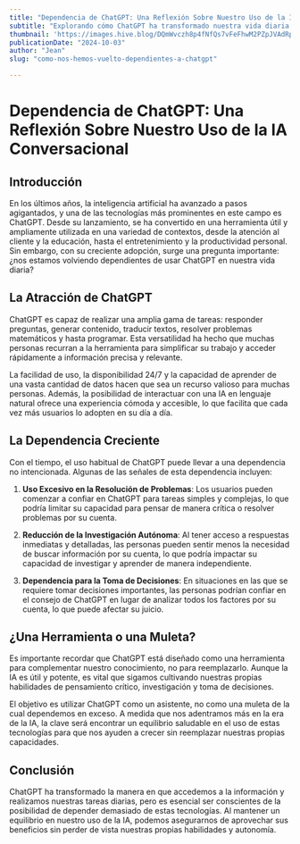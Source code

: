 ```yaml
---
title: "Dependencia de ChatGPT: Una Reflexión Sobre Nuestro Uso de la IA Conversacional"
subtitle: "Explorando cómo ChatGPT ha transformado nuestra vida diaria y si estamos desarrollando dependencia de su uso"
thumbnail: 'https://images.hive.blog/DQmWvczh8p4fNfQs7vFeFhwM2PZpJVAdRpkUnKkRquSJFXs/image.png'
publicationDate: "2024-10-03"
author: "Jean"
slug: "como-nos-hemos-vuelto-dependientes-a-chatgpt"

---
```


# Dependencia de ChatGPT: Una Reflexión Sobre Nuestro Uso de la IA Conversacional

## Introducción

En los últimos años, la inteligencia artificial ha avanzado a pasos agigantados, y una de las tecnologías más prominentes en este campo es ChatGPT. Desde su lanzamiento, se ha convertido en una herramienta útil y ampliamente utilizada en una variedad de contextos, desde la atención al cliente y la educación, hasta el entretenimiento y la productividad personal. Sin embargo, con su creciente adopción, surge una pregunta importante: ¿nos estamos volviendo dependientes de usar ChatGPT en nuestra vida diaria?

## La Atracción de ChatGPT

ChatGPT es capaz de realizar una amplia gama de tareas: responder preguntas, generar contenido, traducir textos, resolver problemas matemáticos y hasta programar. Esta versatilidad ha hecho que muchas personas recurran a la herramienta para simplificar su trabajo y acceder rápidamente a información precisa y relevante.

La facilidad de uso, la disponibilidad 24/7 y la capacidad de aprender de una vasta cantidad de datos hacen que sea un recurso valioso para muchas personas. Además, la posibilidad de interactuar con una IA en lenguaje natural ofrece una experiencia cómoda y accesible, lo que facilita que cada vez más usuarios lo adopten en su día a día.

## La Dependencia Creciente

Con el tiempo, el uso habitual de ChatGPT puede llevar a una dependencia no intencionada. Algunas de las señales de esta dependencia incluyen:

1. **Uso Excesivo en la Resolución de Problemas**: Los usuarios pueden comenzar a confiar en ChatGPT para tareas simples y complejas, lo que podría limitar su capacidad para pensar de manera crítica o resolver problemas por su cuenta.

2. **Reducción de la Investigación Autónoma**: Al tener acceso a respuestas inmediatas y detalladas, las personas pueden sentir menos la necesidad de buscar información por su cuenta, lo que podría impactar su capacidad de investigar y aprender de manera independiente.

3. **Dependencia para la Toma de Decisiones**: En situaciones en las que se requiere tomar decisiones importantes, las personas podrían confiar en el consejo de ChatGPT en lugar de analizar todos los factores por su cuenta, lo que puede afectar su juicio.

## ¿Una Herramienta o una Muleta?

Es importante recordar que ChatGPT está diseñado como una herramienta para complementar nuestro conocimiento, no para reemplazarlo. Aunque la IA es útil y potente, es vital que sigamos cultivando nuestras propias habilidades de pensamiento crítico, investigación y toma de decisiones.

El objetivo es utilizar ChatGPT como un asistente, no como una muleta de la cual dependemos en exceso. A medida que nos adentramos más en la era de la IA, la clave será encontrar un equilibrio saludable en el uso de estas tecnologías para que nos ayuden a crecer sin reemplazar nuestras propias capacidades.

## Conclusión

ChatGPT ha transformado la manera en que accedemos a la información y realizamos nuestras tareas diarias, pero es esencial ser conscientes de la posibilidad de depender demasiado de estas tecnologías. Al mantener un equilibrio en nuestro uso de la IA, podemos asegurarnos de aprovechar sus beneficios sin perder de vista nuestras propias habilidades y autonomía.

